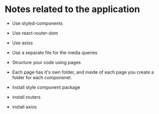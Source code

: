 # Notes related to the application

- Use styled-components
- Use react-router-dom
- Use axios
- Use a separate file for the media queries
- Structure your code using pages
- Each page has it's own folder, and inside of each page you create a folder for each componenet.

- Install style component package
- install routers 
- install axios
